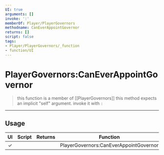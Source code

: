 ```yaml
---
UI: true
arguments: []
invoke: ':'
memberOf: Player/PlayerGovernors
methodname: CanEverAppointGovernor
returns: []
script: false
tags:
- Player/PlayerGovernors/_function
- function/UI
---
```

# PlayerGovernors:CanEverAppointGovernor
> this function is a member of [[PlayerGovernors]]
> this method expects an implicit "self" argument. invoke it with `:`
-----
## Usage
|  UI | Script | Returns | Function | Arguments |
|:---:|:------:|-------:|:--------:|:---------|
|✓| ||PlayerGovernors:CanEverAppointGovernor||
